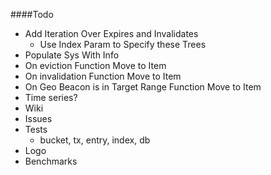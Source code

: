 ####Todo
* Add Iteration Over Expires and Invalidates
    * Use Index Param to Specify these Trees
* Populate Sys With Info
* On eviction Function Move to Item
* On invalidation Function Move to Item
* On Geo Beacon is in Target Range Function Move to Item
* Time series?
* Wiki
* Issues
* Tests
  * bucket, tx, entry, index, db
* Logo
* Benchmarks


